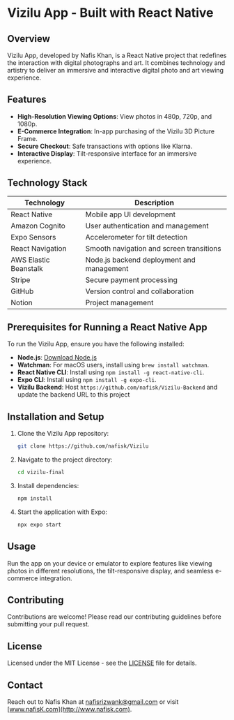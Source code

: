 # Vizilu App - Built with React Native

## Overview

Vizilu App, developed by Nafis Khan, is a React Native project that redefines the interaction with digital photographs and art. It combines technology and artistry to deliver an immersive and interactive digital photo and art viewing experience.

## Features

- **High-Resolution Viewing Options**: View photos in 480p, 720p, and 1080p.
- **E-Commerce Integration**: In-app purchasing of the Vizilu 3D Picture Frame.
- **Secure Checkout**: Safe transactions with options like Klarna.
- **Interactive Display**: Tilt-responsive interface for an immersive experience.

## Technology Stack

| Technology            | Description                                      |
|-----------------------|--------------------------------------------------|
| React Native          | Mobile app UI development                        |
| Amazon Cognito        | User authentication and management               |
| Expo Sensors          | Accelerometer for tilt detection                 |
| React Navigation      | Smooth navigation and screen transitions         |
| AWS Elastic Beanstalk | Node.js backend deployment and management        |
| Stripe                | Secure payment processing                        |
| GitHub                | Version control and collaboration                 |
| Notion                | Project management                               |

## Prerequisites for Running a React Native App

To run the Vizilu App, ensure you have the following installed:

- **Node.js**: [Download Node.js](https://nodejs.org/)
- **Watchman**: For macOS users, install using `brew install watchman`.
- **React Native CLI**: Install using `npm install -g react-native-cli`.
- **Expo CLI**: Install using `npm install -g expo-cli`.
- **Vizilu Backend**: Host `https://github.com/nafisk/Vizilu-Backend` and update the backend URL to this project

## Installation and Setup

1. Clone the Vizilu App repository:
   ```bash
   git clone https://github.com/nafisk/Vizilu
   ```

2. Navigate to the project directory:
   ```bash
   cd vizilu-final
   ```

3. Install dependencies:
   ```bash
   npm install
   ```

4. Start the application with Expo:
   ```bash
   npx expo start
   ```

## Usage

Run the app on your device or emulator to explore features like viewing photos in different resolutions, the tilt-responsive display, and seamless e-commerce integration.

## Contributing

Contributions are welcome! Please read our contributing guidelines before submitting your pull request.

## License

Licensed under the MIT License - see the [LICENSE](https://opensource.org/license/mit/) file for details.

## Contact

Reach out to Nafis Khan at nafisrizwank@gmail.com or visit [www.nafisK.com](http://www.nafisk.com).
